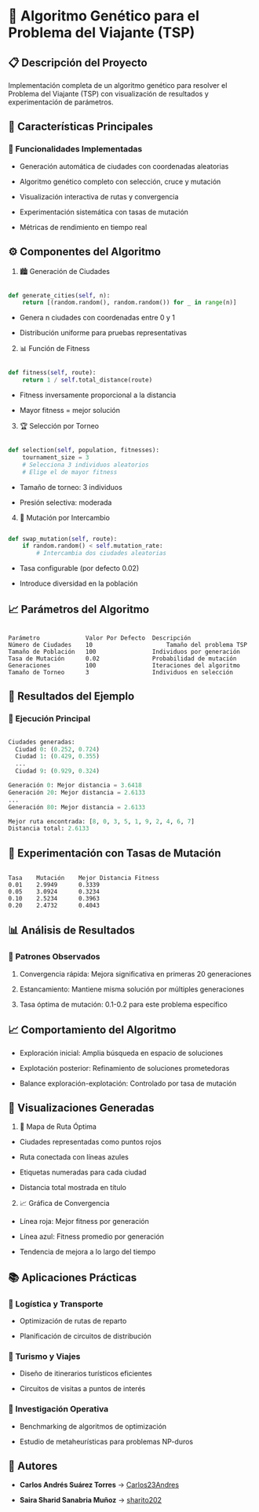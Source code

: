 # 🧬 Algoritmo Genético para el Problema del Viajante (TSP)

## 📋 Descripción del Proyecto

Implementación completa de un algoritmo genético para resolver el Problema del Viajante (TSP) con visualización de resultados y experimentación de parámetros.

## 🎯 Características Principales

### 🔧 Funcionalidades Implementadas

- Generación automática de ciudades con coordenadas aleatorias

- Algoritmo genético completo con selección, cruce y mutación

- Visualización interactiva de rutas y convergencia

- Experimentación sistemática con tasas de mutación

- Métricas de rendimiento en tiempo real

## ⚙️ Componentes del Algoritmo

1. 🏙️ Generación de Ciudades

```python

def generate_cities(self, n):
    return [(random.random(), random.random()) for _ in range(n)]
```

- Genera n ciudades con coordenadas entre 0 y 1

- Distribución uniforme para pruebas representativas

2. 📊 Función de Fitness

```python

def fitness(self, route):
    return 1 / self.total_distance(route)

```

- Fitness inversamente proporcional a la distancia

- Mayor fitness = mejor solución

3. 🏆 Selección por Torneo

```python

def selection(self, population, fitnesses):
    tournament_size = 3
    # Selecciona 3 individuos aleatorios
    # Elige el de mayor fitness

```

- Tamaño de torneo: 3 individuos

- Presión selectiva: moderada

4. 🧬 Mutación por Intercambio

```python

def swap_mutation(self, route):
    if random.random() < self.mutation_rate:
        # Intercambia dos ciudades aleatorias

```

- Tasa configurable (por defecto 0.02)

- Introduce diversidad en la población

## 📈 Parámetros del Algoritmo

```text

Parámetro	          Valor Por Defecto	 Descripción
Número de Ciudades	  10	                 Tamaño del problema TSP
Tamaño de Población	  100	             Individuos por generación
Tasa de Mutación	  0.02	             Probabilidad de mutación
Generaciones	      100	             Iteraciones del algoritmo
Tamaño de Torneo	  3	                 Individuos en selección

```

## 🎪 Resultados del Ejemplo

### 🏁 Ejecución Principal

```python

Ciudades generadas:
  Ciudad 0: (0.252, 0.724)
  Ciudad 1: (0.429, 0.355)
  ...
  Ciudad 9: (0.929, 0.324)

Generación 0: Mejor distancia = 3.6418
Generación 20: Mejor distancia = 2.6133
...
Generación 80: Mejor distancia = 2.6133

Mejor ruta encontrada: [8, 0, 3, 5, 1, 9, 2, 4, 6, 7]
Distancia total: 2.6133

```

## 🔬 Experimentación con Tasas de Mutación


```text

Tasa    Mutación	Mejor Distancia	Fitness
0.01	2.9949	    0.3339
0.05	3.0924	    0.3234
0.10	2.5234	    0.3963
0.20	2.4732	    0.4043

```

## 📊 Análisis de Resultados

### 🎯 Patrones Observados

1. Convergencia rápida: Mejora significativa en primeras 20 generaciones

2. Estancamiento: Mantiene misma solución por múltiples generaciones

3. Tasa óptima de mutación: 0.1-0.2 para este problema específico

## 📈 Comportamiento del Algoritmo

- Exploración inicial: Amplia búsqueda en espacio de soluciones

- Explotación posterior: Refinamiento de soluciones prometedoras

- Balance exploración-explotación: Controlado por tasa de mutación


## 🎨 Visualizaciones Generadas

1. 📍 Mapa de Ruta Óptima

- Ciudades representadas como puntos rojos

- Ruta conectada con líneas azules

- Etiquetas numeradas para cada ciudad

- Distancia total mostrada en título

2. 📈 Gráfica de Convergencia

- Línea roja: Mejor fitness por generación

- Línea azul: Fitness promedio por generación

- Tendencia de mejora a lo largo del tiempo

## 📚 Aplicaciones Prácticas

### 🚚 Logística y Transporte

- Optimización de rutas de reparto

- Planificación de circuitos de distribución

### 🎒 Turismo y Viajes

- Diseño de itinerarios turísticos eficientes

- Circuitos de visitas a puntos de interés

### 🔬 Investigación Operativa

- Benchmarking de algoritmos de optimización

- Estudio de metaheurísticas para problemas NP-duros

## 👥 Autores
- **Carlos Andrés Suárez Torres** → [Carlos23Andres](https://github.com/Carlos23Andres)  

- **Saira Sharid Sanabria Muñoz** → [sharito202](https://github.com/sharito202)